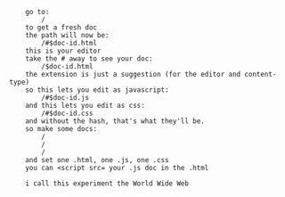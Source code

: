 		go to:
			/
		to get a fresh doc
		the path will now be:
			/#$doc-id.html
		this is your editor
		take the # away to see your doc:
			/$doc-id.html
		the extension is just a suggestion (for the editor and content-type)
		so this lets you edit as javascript:
			/#$doc-id.js
		and this lets you edit as css:
			/#$doc-id.css
		and without the hash, that's what they'll be.
		so make some docs:
			/
			/
			/
		and set one .html, one .js, one .css
		you can <script src= your .js doc in the .html

		i call this experiment the World Wide Web
